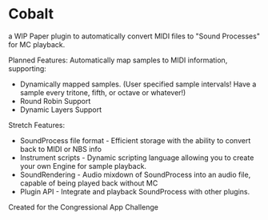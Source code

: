 # Cobalt
a WIP Paper plugin to automatically convert MIDI files to "Sound Processes" for MC playback. 



Planned Features:
Automatically map samples to MIDI information, supporting:
- Dynamically mapped samples. (User specified sample intervals! Have a sample every tritone, fifth, or octave or whatever!)
- Round Robin Support
- Dynamic Layers Support



Stretch Features:
- SoundProcess file format - Efficient storage with the ability to convert back to MIDI or NBS info
- Instrument scripts - Dynamic scripting language allowing you to create your own Engine for sample playback. 
- SoundRendering - Audio mixdown of SoundProcess into an audio file, capable of being played back without MC
- Plugin API - Integrate and playback SoundProcess with other plugins. 


Created for the Congressional App Challenge 
